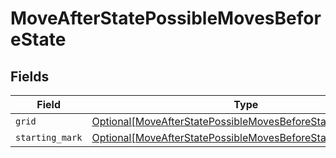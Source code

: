 # MoveAfterStatePossibleMovesBeforeState


## Fields

| Field                                                                                                                                     | Type                                                                                                                                      | Required                                                                                                                                  | Description                                                                                                                               |
| ----------------------------------------------------------------------------------------------------------------------------------------- | ----------------------------------------------------------------------------------------------------------------------------------------- | ----------------------------------------------------------------------------------------------------------------------------------------- | ----------------------------------------------------------------------------------------------------------------------------------------- |
| `grid`                                                                                                                                    | [Optional[MoveAfterStatePossibleMovesBeforeStateGrid]](../../models/shared/moveafterstatepossiblemovesbeforestategrid.md)                 | :heavy_minus_sign:                                                                                                                        | N/A                                                                                                                                       |
| `starting_mark`                                                                                                                           | [Optional[MoveAfterStatePossibleMovesBeforeStateStartingMark]](../../models/shared/moveafterstatepossiblemovesbeforestatestartingmark.md) | :heavy_minus_sign:                                                                                                                        | N/A                                                                                                                                       |